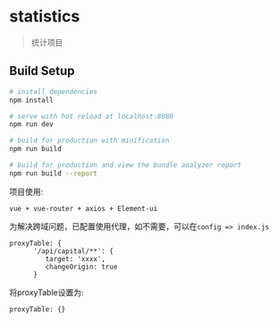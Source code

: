 # statistics

>统计项目

## Build Setup

``` bash
# install dependencies
npm install

# serve with hot reload at localhost:8080
npm run dev

# build for production with minification
npm run build

# build for production and view the bundle analyzer report
npm run build --report
```
项目使用:

```
vue + vue-router + axios + Element-ui
```
为解决跨域问题，已配置使用代理，如不需要，可以在`config => index.js`

```
proxyTable: {
      '/api/capital/**': {
         target: 'xxxx',
         changeOrigin: true
      }
```
将proxyTable设置为:

```
proxyTable: {}
```
